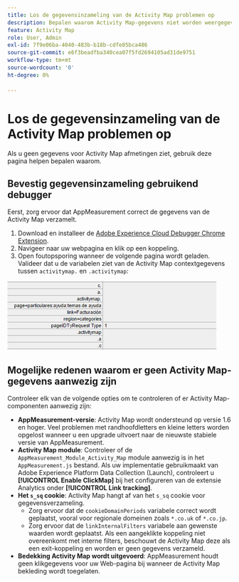 ```yaml
---
title: Los de gegevensinzameling van de Activity Map problemen op
description: Bepalen waarom Activity Map-gegevens niet worden weergegeven in afbeeldingsaanvragen
feature: Activity Map
role: User, Admin
exl-id: 7f9e06ba-4040-483b-b18b-cdfe85bca486
source-git-commit: e6f3beadfba340cea07f5fd2694105ad31de9751
workflow-type: tm+mt
source-wordcount: '0'
ht-degree: 0%

---
```


# Los de gegevensinzameling van de Activity Map problemen op

Als u geen gegevens voor Activity Map afmetingen ziet, gebruik deze pagina helpen bepalen waarom.

## Bevestig gegevensinzameling gebruikend debugger

Eerst, zorg ervoor dat AppMeasurement correct de gegevens van de Activity Map verzamelt.

1. Download en installeer de [Adobe Experience Cloud Debugger Chrome Extension](https://experienceleague.adobe.com/docs/debugger/using/experience-cloud-debugger.html).
2. Navigeer naar uw webpagina en klik op een koppeling.
3. Open foutopsporing wanneer de volgende pagina wordt geladen. Valideer dat u de variabelen ziet van de Activity Map contextgegevens tussen `activitymap.` en `.activitymap`:

![Foutopsporingsgegevens](assets/debugger.png)

## Mogelijke redenen waarom er geen Activity Map-gegevens aanwezig zijn

Controleer elk van de volgende opties om te controleren of er Activity Map-componenten aanwezig zijn:

* **AppMeasurement-versie**: Activity Map wordt ondersteund op versie 1.6 en hoger. Veel problemen met randhoofdletters en kleine letters worden opgelost wanneer u een upgrade uitvoert naar de nieuwste stabiele versie van AppMeasurement.
* **Activity Map module**: Controleer of de  `AppMeasurement_Module_Activity_Map` module aanwezig is in het  `AppMeasurement.js` bestand. Als uw implementatie gebruikmaakt van Adobe Experience Platform Data Collection (Launch), controleert u **[!UICONTROL Enable ClickMap]** bij het configureren van de extensie Analytics onder **[!UICONTROL Link tracking]**.
* **Het  `s_sq` cookie**: Activity Map hangt af van het  `s_sq` cookie voor gegevensverzameling.
   * Zorg ervoor dat de `cookieDomainPeriods` variabele correct wordt geplaatst, vooral voor regionale domeinen zoals `*.co.uk` of `*.co.jp`.
   * Zorg ervoor dat de `linkInternalFilters` variabele aan gewenste waarden wordt geplaatst. Als een aangeklikte koppeling niet overeenkomt met interne filters, beschouwt de Activity Map deze als een exit-koppeling en worden er geen gegevens verzameld.
* **Bedekking Activity Map wordt uitgevoerd**: AppMeasurement houdt geen klikgegevens voor uw Web-pagina bij wanneer de Activity Map bekleding wordt toegelaten.
